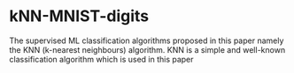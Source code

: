 # kNN-MNIST-digits
The supervised ML classification algorithms proposed in this paper namely the KNN (k-nearest neighbours) algorithm. KNN is a simple and well-known classification algorithm which is used in this paper
